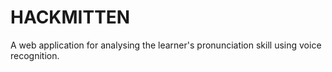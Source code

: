 # HACKMITTEN
A web application for analysing the learner's pronunciation skill using voice recognition.
